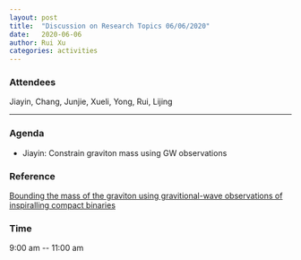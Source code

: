 ```yaml
---
layout: post
title:  "Discussion on Research Topics 06/06/2020"
date:   2020-06-06
author: Rui Xu
categories: activities
---
```



### Attendees

Jiayin, Chang, Junjie, Xueli, Yong, Rui, Lijing

---

### Agenda

- Jiayin: Constrain graviton mass using GW observations


### Reference

[Bounding the mass of the graviton using gravitional-wave observations of inspiralling compact binaries](https://arxiv.org/abs/gr-qc/9709011)


### Time

9:00 am -- 11:00 am
